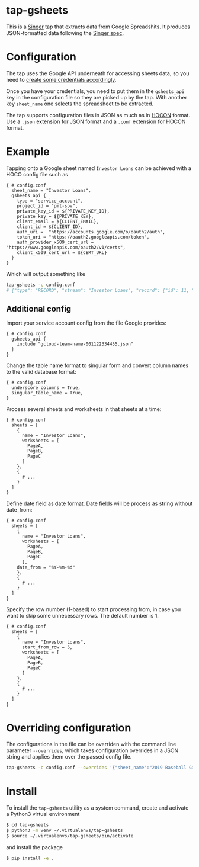 # tap-gsheets
This is a [Singer](https://singer.io) tap that extracts data from Google Spreadshits. It produces JSON-formatted data following the [Singer
spec](https://github.com/singer-io/getting-started/blob/master/SPEC.md).

# Configuration
The tap uses the Google API underneath for accessing sheets data, so you need to
[create some credentials accordingly](https://towardsdatascience.com/accessing-google-spreadsheet-data-using-python-90a5bc214fd2).

Once you have your credentials, you need to put them in the `gsheets_api` key in the configuration file so they are picked up by the tap. With another key `sheet_name` one selects the spreadsheet to be extracted.

The tap supports configuration files in JSON as much as in [HOCON](https://github.com/chimpler/pyhocon) format. Use a `.json` extension for JSON format and a `.conf` extension for HOCON format.

# Example
Tapping onto a Google sheet named `Investor Loans` can be achieved with a HOCO config file such as
```hocon
{ # config.conf
  sheet_name = "Investor Loans",
  gsheets_api {
    type = "service_account",
    project_id = "pmt-spv",
    private_key_id = ${PRIVATE_KEY_ID},
    private_key = ${PRIVATE_KEY},
    client_email = ${CLIENT_EMAIL},
    client_id = ${CLIENT_ID},
    auth_uri =  "https://accounts.google.com/o/oauth2/auth",
    token_uri = "https://oauth2.googleapis.com/token",
    auth_provider_x509_cert_url = "https://www.googleapis.com/oauth2/v1/certs",
    client_x509_cert_url = ${CERT_URL}
  }
}
```
Which will output something like
```bash
tap-gsheets -c config.conf
# {"type": "RECORD", "stream": "Investor Loans", "record": {"id": 11, "start_date": "2018-08-22", "end_date": "2020-04-17", "investor": "Banking Corp", "amount": 20000000, "interest_rate": 0.20, "add_to_capital": "FALSE", "user_id": "some_user", "created_at": "2018-08-22 11:00:40", "updated_at": "2018-08-22 11:00:40"}}
```

## Additional config
Import your service account config from the file Google provides:
```hocon
{ # config.conf
  gsheets_api {
    include "gcloud-team-name-001122334455.json"
  }
}
```

Change the table name format to singular form and convert column names to the valid database format:
```hocon
{ # config.conf
  underscore_columns = True,
  singular_table_name = True,
}
```

Process several sheets and worksheets in that sheets at a time:
```hocon
{ # config.conf
  sheets = [
    {
      name = "Investor Loans",
      worksheets = [
        PageA,
        PageB,
        PageC
      ]
    },
    {
      # ...
    }
  ]
}
```

Define date field as date format. Date fields will be process as string without date_from:

```hocon
{ # config.conf
  sheets = [
    {
      name = "Investor Loans",
      worksheets = [
        PageA,
        PageB,
        PageC
      ],
    date_from = "%Y-%m-%d" 
    },
    {
      # ...
    }
  ]
}
```


Specify the row number (1-based) to start processing from, in case you want to skip some unnecessary rows. The default number is 1.

```hocon
{ # config.conf
  sheets = [
    {
      name = "Investor Loans",
      start_from_row = 5,
      worksheets = [
        PageA,
        PageB,
        PageC
      ]
    },
    {
      # ...
    }
  ]
}
```

# Overriding configuration
The configurations in the file can be overriden with the command line parameter `--overrides`,
which takes configuration overrides in a JSON string and applies them over the passed
config file.
```bash
tap-gsheets -c config.conf --overrides '{"sheet_name":"2019 Baseball Games"}'
```

# Install
To install the `tap-gsheets` utility as a system command, create and activate a
Python3 virtual environment
```bash
$ cd tap-gsheets
$ python3 -m venv ~/.virtualenvs/tap-gsheets
$ source ~/.virtualenvs/tap-gsheets/bin/activate
```
and install the package
```bash
$ pip install -e .
```
